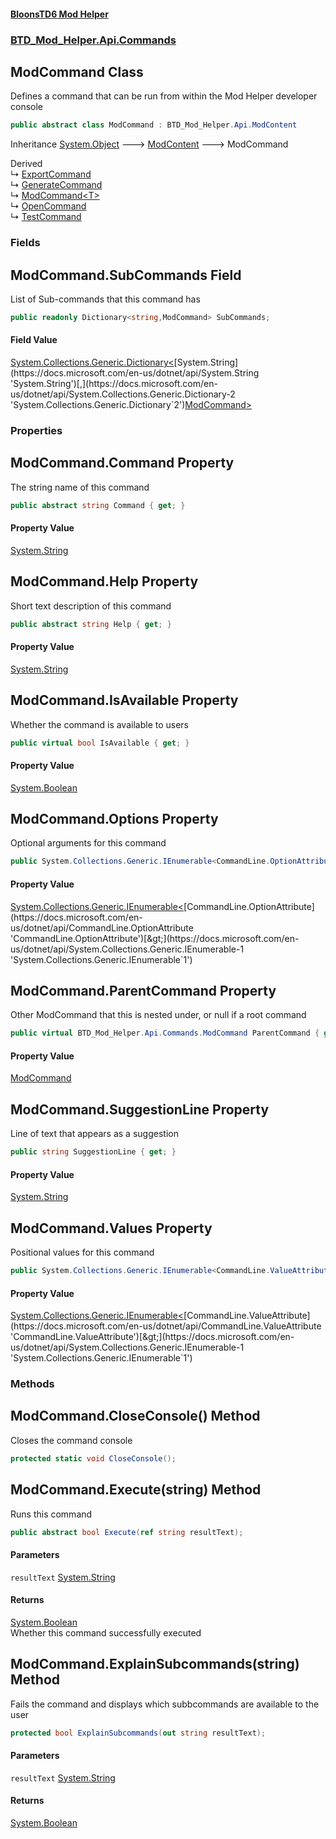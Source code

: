 #### [BloonsTD6 Mod Helper](README.md 'README')
### [BTD_Mod_Helper.Api.Commands](README.md#BTD_Mod_Helper.Api.Commands 'BTD_Mod_Helper.Api.Commands')

## ModCommand Class

Defines a command that can be run from within the Mod Helper developer console

```csharp
public abstract class ModCommand : BTD_Mod_Helper.Api.ModContent
```

Inheritance [System.Object](https://docs.microsoft.com/en-us/dotnet/api/System.Object 'System.Object') &#129106; [ModContent](BTD_Mod_Helper.Api.ModContent.md 'BTD_Mod_Helper.Api.ModContent') &#129106; ModCommand

Derived  
&#8627; [ExportCommand](BTD_Mod_Helper.Api.Commands.ExportCommand.md 'BTD_Mod_Helper.Api.Commands.ExportCommand')  
&#8627; [GenerateCommand](BTD_Mod_Helper.Api.Commands.GenerateCommand.md 'BTD_Mod_Helper.Api.Commands.GenerateCommand')  
&#8627; [ModCommand&lt;T&gt;](BTD_Mod_Helper.Api.Commands.ModCommand_T_.md 'BTD_Mod_Helper.Api.Commands.ModCommand<T>')  
&#8627; [OpenCommand](BTD_Mod_Helper.Api.Commands.OpenCommand.md 'BTD_Mod_Helper.Api.Commands.OpenCommand')  
&#8627; [TestCommand](BTD_Mod_Helper.Api.Commands.TestCommand.md 'BTD_Mod_Helper.Api.Commands.TestCommand')
### Fields

<a name='BTD_Mod_Helper.Api.Commands.ModCommand.SubCommands'></a>

## ModCommand.SubCommands Field

List of Sub-commands that this command has

```csharp
public readonly Dictionary<string,ModCommand> SubCommands;
```

#### Field Value
[System.Collections.Generic.Dictionary&lt;](https://docs.microsoft.com/en-us/dotnet/api/System.Collections.Generic.Dictionary-2 'System.Collections.Generic.Dictionary`2')[System.String](https://docs.microsoft.com/en-us/dotnet/api/System.String 'System.String')[,](https://docs.microsoft.com/en-us/dotnet/api/System.Collections.Generic.Dictionary-2 'System.Collections.Generic.Dictionary`2')[ModCommand](BTD_Mod_Helper.Api.Commands.ModCommand.md 'BTD_Mod_Helper.Api.Commands.ModCommand')[&gt;](https://docs.microsoft.com/en-us/dotnet/api/System.Collections.Generic.Dictionary-2 'System.Collections.Generic.Dictionary`2')
### Properties

<a name='BTD_Mod_Helper.Api.Commands.ModCommand.Command'></a>

## ModCommand.Command Property

The string name of this command

```csharp
public abstract string Command { get; }
```

#### Property Value
[System.String](https://docs.microsoft.com/en-us/dotnet/api/System.String 'System.String')

<a name='BTD_Mod_Helper.Api.Commands.ModCommand.Help'></a>

## ModCommand.Help Property

Short text description of this command

```csharp
public abstract string Help { get; }
```

#### Property Value
[System.String](https://docs.microsoft.com/en-us/dotnet/api/System.String 'System.String')

<a name='BTD_Mod_Helper.Api.Commands.ModCommand.IsAvailable'></a>

## ModCommand.IsAvailable Property

Whether the command is available to users

```csharp
public virtual bool IsAvailable { get; }
```

#### Property Value
[System.Boolean](https://docs.microsoft.com/en-us/dotnet/api/System.Boolean 'System.Boolean')

<a name='BTD_Mod_Helper.Api.Commands.ModCommand.Options'></a>

## ModCommand.Options Property

Optional arguments for this command

```csharp
public System.Collections.Generic.IEnumerable<CommandLine.OptionAttribute> Options { get; }
```

#### Property Value
[System.Collections.Generic.IEnumerable&lt;](https://docs.microsoft.com/en-us/dotnet/api/System.Collections.Generic.IEnumerable-1 'System.Collections.Generic.IEnumerable`1')[CommandLine.OptionAttribute](https://docs.microsoft.com/en-us/dotnet/api/CommandLine.OptionAttribute 'CommandLine.OptionAttribute')[&gt;](https://docs.microsoft.com/en-us/dotnet/api/System.Collections.Generic.IEnumerable-1 'System.Collections.Generic.IEnumerable`1')

<a name='BTD_Mod_Helper.Api.Commands.ModCommand.ParentCommand'></a>

## ModCommand.ParentCommand Property

Other ModCommand that this is nested under, or null if a root command

```csharp
public virtual BTD_Mod_Helper.Api.Commands.ModCommand ParentCommand { get; }
```

#### Property Value
[ModCommand](BTD_Mod_Helper.Api.Commands.ModCommand.md 'BTD_Mod_Helper.Api.Commands.ModCommand')

<a name='BTD_Mod_Helper.Api.Commands.ModCommand.SuggestionLine'></a>

## ModCommand.SuggestionLine Property

Line of text that appears as a suggestion

```csharp
public string SuggestionLine { get; }
```

#### Property Value
[System.String](https://docs.microsoft.com/en-us/dotnet/api/System.String 'System.String')

<a name='BTD_Mod_Helper.Api.Commands.ModCommand.Values'></a>

## ModCommand.Values Property

Positional values for this command

```csharp
public System.Collections.Generic.IEnumerable<CommandLine.ValueAttribute> Values { get; }
```

#### Property Value
[System.Collections.Generic.IEnumerable&lt;](https://docs.microsoft.com/en-us/dotnet/api/System.Collections.Generic.IEnumerable-1 'System.Collections.Generic.IEnumerable`1')[CommandLine.ValueAttribute](https://docs.microsoft.com/en-us/dotnet/api/CommandLine.ValueAttribute 'CommandLine.ValueAttribute')[&gt;](https://docs.microsoft.com/en-us/dotnet/api/System.Collections.Generic.IEnumerable-1 'System.Collections.Generic.IEnumerable`1')
### Methods

<a name='BTD_Mod_Helper.Api.Commands.ModCommand.CloseConsole()'></a>

## ModCommand.CloseConsole() Method

Closes the command console

```csharp
protected static void CloseConsole();
```

<a name='BTD_Mod_Helper.Api.Commands.ModCommand.Execute(string)'></a>

## ModCommand.Execute(string) Method

Runs this command

```csharp
public abstract bool Execute(ref string resultText);
```
#### Parameters

<a name='BTD_Mod_Helper.Api.Commands.ModCommand.Execute(string).resultText'></a>

`resultText` [System.String](https://docs.microsoft.com/en-us/dotnet/api/System.String 'System.String')

#### Returns
[System.Boolean](https://docs.microsoft.com/en-us/dotnet/api/System.Boolean 'System.Boolean')  
Whether this command successfully executed

<a name='BTD_Mod_Helper.Api.Commands.ModCommand.ExplainSubcommands(string)'></a>

## ModCommand.ExplainSubcommands(string) Method

Fails the command and displays which subbcommands are available to the user

```csharp
protected bool ExplainSubcommands(out string resultText);
```
#### Parameters

<a name='BTD_Mod_Helper.Api.Commands.ModCommand.ExplainSubcommands(string).resultText'></a>

`resultText` [System.String](https://docs.microsoft.com/en-us/dotnet/api/System.String 'System.String')

#### Returns
[System.Boolean](https://docs.microsoft.com/en-us/dotnet/api/System.Boolean 'System.Boolean')